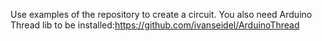 Use examples of the repository to create a circuit. You also need Arduino Thread lib to be installed:https://github.com/ivanseidel/ArduinoThread
